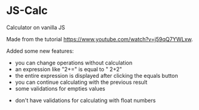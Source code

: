 # JS-Calc
Calculator on vanilla JS

Made from the tutorial https://www.youtube.com/watch?v=j59qQ7YWLxw.

Added some new features: 
 + you can change operations without calculation
 + an expression like "2+=" is equal to " 2+2"
 + the entire expression is displayed after clicking the equals button
 + you can continue calculating with the previous result
 + some validations for empties values
 - don't have validations for calculating with float numbers
